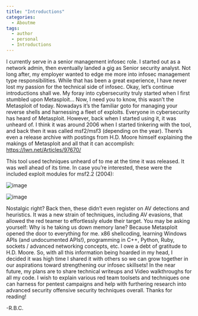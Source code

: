```yaml
---
title: "Introductions"
categories:
  - Aboutme
tags:
  - author
  - personal
  - Introductions
---
```


I currently serve in a senior management infosec role. I started out as a network admin, then eventually landed a gig as Senior security analyst. Not long after, my employer wanted to edge me more into infosec management type responsibilities. While that has been a great experience, I have never lost my passion for the technical side of infosec. Okay, let’s continue introductions shall we. My foray into cybersecurity truly started when I first stumbled upon Metasploit…
Now, I need you to know, this wasn’t the Metasploit of today. Nowadays it’s the familiar goto for managing your reverse shells and harnessing a fleet of exploits. Everyone in cybersecurity has heard of Metasploit. However, back when I started using it, it was unheard of. I think it was around 2006 when I started tinkering with the tool, and back then it was called msf2/msf3 (depending on the year). There’s even a release archive with postings from H.D. Moore himself explaining the makings of Metasploit and all that it can accomplish: 
https://lwn.net/Articles/97670/

This tool used techniques unheard of to me at the time it was released. It was well ahead of its time. In case you’re interested, these were the included exploit modules for msf2.2 (2004):

![image](https://github.com/g3tsyst3m/g3tsyst3m.github.io/assets/19558280/540b70e6-4331-48f2-8af3-8d26380c80f9)

![image](https://github.com/g3tsyst3m/g3tsyst3m.github.io/assets/19558280/e27a17da-5d85-4b45-b78c-07a7a4271301)

Nostalgic right? Back then, these didn’t even register on AV detections and heuristics. It was a new strain of techniques, including AV evasions, that allowed the red teamer to effortlessly elude their target. You may be asking yourself: Why is he taking us down memory lane? Because Metasploit opened the door to everything for me. x86 shellcoding, learning Windows APIs (and undocumented APIs!), programming in C++, Python, Ruby, sockets / advanced networking concepts, etc. I owe a debt of gratitude to H.D. Moore. So, with all this information being hoarded in my head, I decided it was high time I shared it with others so we can grow together in our aspirations toward strengthening our infosec skillsets! In the near future, my plans are to share technical writeups and Video walkthroughs for all my code. I wish to explain various red team toolsets and techniques one can harness for pentest campaigns and help with furthering research into advanced security offensive security techniques overall. Thanks for reading!

-R.B.C.
